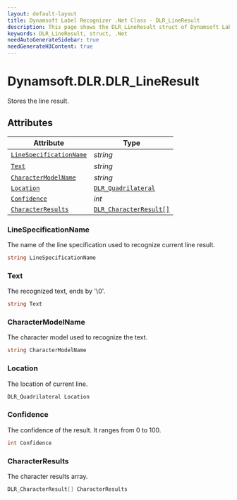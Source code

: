 ```yaml
---
layout: default-layout
title: Dynamsoft Label Recognizer .Net Class - DLR_LineResult
description: This page shows the DLR_LineResult struct of Dynamsoft Label Recognizer for .Net Language.
keywords: DLR_LineResult, struct, .Net
needAutoGenerateSidebar: true
needGenerateH3Content: true
---
```



# Dynamsoft.DLR.DLR_LineResult
Stores the line result.
  

## Attributes
  
| Attribute | Type |
|---------- | ---- |
| [`LineSpecificationName`](#linespecificationname) | *string* |
| [`Text`](#text) | *string* |
| [`CharacterModelName`](#charactermodelname) | *string* |
| [`Location`](#location) | [`DLR_Quadrilateral`](dlr-quadrilateral.md) |
| [`Confidence`](#confidence) | *int* |
| [`CharacterResults`](#characterresults) | [`DLR_CharacterResult[]`](dlr-character-result.md) |


### LineSpecificationName
The name of the line specification used to recognize current line result.
```csharp
string LineSpecificationName
```

### Text
The recognized text, ends by '\0'.
```csharp
string Text
```

### CharacterModelName
The character model used to recognize the text.
```csharp
string CharacterModelName
```

### Location
The location of current line.
```csharp
DLR_Quadrilateral Location
```


### Confidence
The confidence of the result. It ranges from 0 to 100.
```csharp
int Confidence
```

### CharacterResults
The character results array.
```csharp
DLR_CharacterResult[] CharacterResults
```


